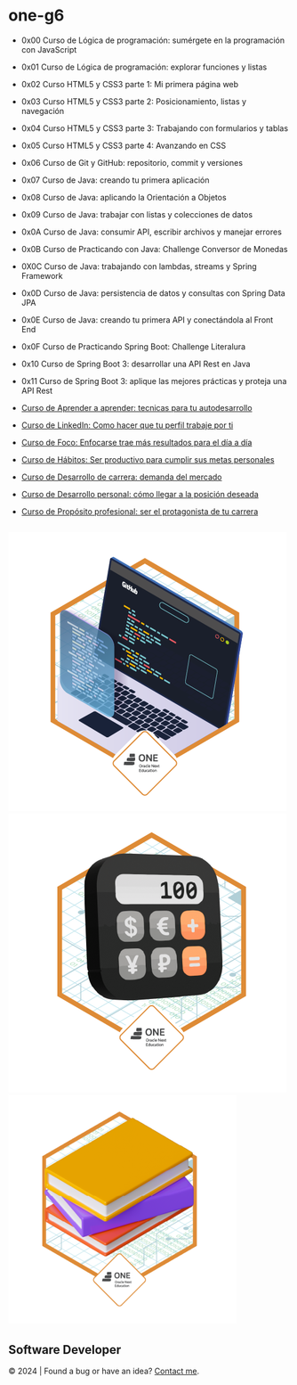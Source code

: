 # one-g6
- 0x00 Curso de Lógica de programación: sumérgete en la programación con JavaScript
- 0x01 Curso de Lógica de programación: explorar funciones y listas
- 0x02 Curso HTML5 y CSS3 parte 1: Mi primera página web
- 0x03 Curso HTML5 y CSS3 parte 2: Posicionamiento, listas y navegación
- 0x04 Curso HTML5 y CSS3 parte 3: Trabajando con formularios y tablas
- 0x05 Curso HTML5 y CSS3 parte 4: Avanzando en CSS
- 0x06 Curso de Git y GitHub: repositorio, commit y versiones
- 0x07 Curso de Java: creando tu primera aplicación
- 0x08 Curso de Java: aplicando la Orientación a Objetos
- 0x09 Curso de Java: trabajar con listas y colecciones de datos
- 0x0A Curso de Java: consumir API, escribir archivos y manejar errores
- 0x0B Curso de Practicando con Java: Challenge Conversor de Monedas
- 0X0C Curso de Java: trabajando con lambdas, streams y Spring Framework
- 0x0D Curso de Java: persistencia de datos y consultas con Spring Data JPA
- 0x0E Curso de Java: creando tu primera API y conectándola al Front End
- 0x0F Curso de Practicando Spring Boot: Challenge Literalura
- 0x10 Curso de Spring Boot 3: desarrollar una API Rest en Java
- 0x11 Curso de Spring Boot 3: aplique las mejores prácticas y proteja una API Rest

- [Curso de Aprender a aprender: tecnicas para tu autodesarrollo](./docs/aprender_a_aprender.md)
- [Curso de LinkedIn: Como hacer que tu perfil trabaje por ti](./docs/linkedin.md)
- [Curso de Foco: Enfocarse trae más resultados para el día a día](./docs/foco.md)
- [Curso de Hábitos: Ser productivo para cumplir sus metas personales](./docs/habitos.md)
- [Curso de Desarrollo de carrera: demanda del mercado](./docs/desarrollo_de_carrera.md)
- [Curso de Desarrollo personal: cómo llegar a la posición deseada](./docs/desarrollo_personal.md)
- [Curso de Propósito profesional: ser el protagonista de tu carrera](./docs/proposito_profesional.md)

![Badge Encryptor](./badges/badge-encryptor.png)
![Badge Conversor](./badges/badge-conversor.png)
![Badge Literalura](./badges/badge-literalura.png)
---
## Software Developer
:copyright: 2024  |  Found a bug or have an idea? [Contact me](https://github.com/javierandres-dev).
